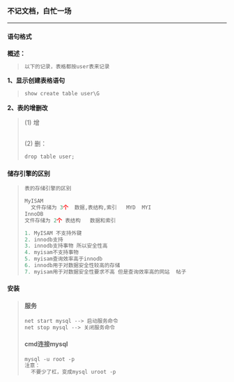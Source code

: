 ### 不记文档，白忙一场

------

#### 语句格式

**概述：**

> ```python
> 以下的记录，表格都按user表来记录
> ```

**1、显示创建表格语句**

> ```python
> show create table user\G
> ```

**2、表的增删改**

> (1) 增
>
> ```python
> 
> ```
>
> (2) 删：
>
> ```python
> drop table user;
> ```
>
> 

#### 储存引擎的区别

> ```python
> 表的存储引擎的区别
> 
> MyISAM
>   文件存储为 3个  数据,表结构,索引   MYD  MYI
> InnoDB
> 文件存储为 2个 表结构   数据和索引
> 
> 1. MyISAM 不支持外键
> 2. innodb支持
> 3. innodb支持事物 所以安全性高
> 4. myisam不支持事物
> 5. myisam查询效率高于innodb
> 6. innodb用于对数据安全性较高的存储
> 7. myisam用于对数据安全性要求不高 但是查询效率高的网站  帖子
> ```
>

#### 安装

> #### 服务
>
> ```python
> net start mysql --> 启动服务命令
> net stop mysql --> 关闭服务命令
> ```
>
> #### cmd连接mysql
>
> ```python
> mysql -u root -p 
> 注意：
> 	不要少了杠，变成mysql uroot -p
> ```
>
> 